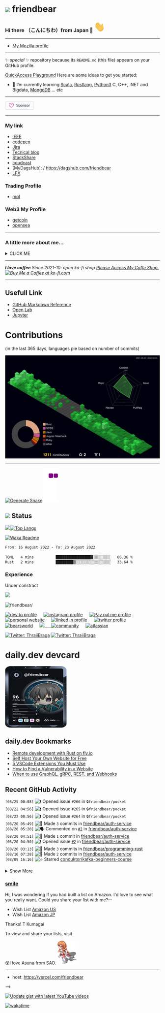 # <img src="https://img.icons8.com/color/48/000000/github--v3.png"/> friendbear 

### Hi there （こんにちわ）from Japan :japan: <img src="https://raw.githubusercontent.com/friendbear/friendbear/main/wave.gif" width="35px" height="35px" aria-hidden="true">


---
<!--x

![moz://a](asset/images/mozfest-logo.svg)


Mozilla supporter 
## <img src="asset/images/Mozilla-supporter.svg"/>
-->

<!--
![mozilla](asset/images/icons8-firefox-a-free-and-open-source-web-browser-developed-by-the-mozilla-foundation-50.png)
-->

- [My Mozilla profile](https://support.mozilla.org/en-US/user/friendbear)
  

---
 ✨ _special_ ✨ repository because its `README.md` (this file) appears on your GitHub profile.


[QuickAccess Playground](https://wandbox.org/)
Here are some ideas to get you started:
<!--
- 🔭 I’m currently working on ...
-->
- 🌱 I’m currently learning [Scala](https://users.scala-lang.org/u/friendbear), [Rustlang](https://users.rust-lang.org/u/friendbear), [Python3](https://pypi.org/user/friendbear) C, C++, .NET and Bigdata, [MongoDB](https://www.mongodb.com/community/forums/u/friendbear) ... etc

---
<a href="https://github.com/sponsors/friendbear" title="Sponsor T Kumagai"><img src="asset/images/sponsor.svg?sanitize=true" width="94" height="28" aria-hidden="true"></a>

---

<!--
<a href="https://app.daily.dev/friendbear"><img src="https://api.daily.dev/devcards/f55171042f5f40e5aeb3b88e315499f7.png?r=9vx" width="400" alt="T Kumagai's Dev Card"/></a>

- 📫 How to reach me: <a href="mailto:a11mpl0ax@relay.firefox.com">a11mpl0ax@relay.firefox.com</a> is.</p>

- 🔑 GPP Key: F9521D94D71A2F01

-->

### My link

* [IEEE](https://spectrum.ieee.org/u/tomohiro_kumagai)
* [codepen](https://codepen.io/friendbear)
* [Jira](https://friendbear.atlassian.net)
* [Tecnical blog](https://friendbear.hashnode.dev/)
* [StackShare](https://stackshare.io/friendbear)
* [coudcast](https://www.crowdcast.io/friendbear)
* [MyDagsHub]: / https://dagshub.com/friendbear 
* [LFX](https://openprofile.dev/profile/friendbear)

### Trading Profile
- [mql](https://www.mql5.com/ja/users/friendbear)

### Web3 My Profile

- [getcoin](https://gitcoin.co/friendbear)
- [opensea](https://opensea.com/friendbear)

<!--
- 👯 I’m looking to collaborate on ...
- 🤔 I’m looking for help with ...
- 💬 Ask me about ...

- 😄 Pronouns: ...
- ⚡ Fun fact: ...

-->

---

### A little more about me...

<details><summary>CLICK ME</summary>
<p>

#### We can hide anything, even code!

```scala
    #!/usr/bin/env amm
    import scala.io.Source

    trait Programmer{def programinng()}
    trait Engineer{def writting()}
    trait Manager{def communication()}
    trait FullstackEnginner { this: Programmer with Engineer with Manager =>
        def superman()
    }
    class AboutMe(name: String, weightScale: Range, likeLocations: List[String], likeLanguages: List[String])
    object AboutMe {
      def printAbout() {
        println("MyName is ${name}")
      }
      def apply(weightScale: Range, likeLocations: List[String], likeLanguages: List[String]): AboutMe =
        AboutMe(weightScale, likeLocations, likeLanguage)
    }

    type ProgramData = (Int, String, String)
    def loadProgramData(): List[ProgramData] = {
      Source.fromFile("program.csv").getLines.drop(1).map(s => {val split = s.split(',');(split(0).toInt, split(1), split(2))}).toList
    }

    @main
    def printMe() {
      val programData = loadProgramData
      val likeLogic = (like: String) => like match {
        case "hybrid" | "oop" | "functional" | "el" => true
        case _ => false
      }
      val likeLocations = List("Kyoto, Japan", "Shimane, 出雲大社", "Etc.")
      val langs = for (programs <- programData.filter(p => likeLogic(p._3)) yield programs._2
      AboutMe.apply(55 to 79, likeLocations, langs).name = "T Kumagai" printAbout
    }
```
</p>
</details>

---

<em><b>I love coffee</b> Since 2021-10: open ko-fi shop <a href="https://ko-fi.com/friendbear">Please Access My Coffe Shop.</a>
<a href='https://ko-fi.com/B0B15N77Q' target='_blank'><img height='36' style='border:0px;height:36px;' src='https://cdn.ko-fi.com/cdn/kofi2.png?v=3' border='0' alt='Buy Me a Coffee at ko-fi.com' /></a>
</em>

---

## Usefull Link

- [GitHub Markdown Reference](https://github.github.com/gfm/)
- [Open Lab](https://openlab.ncl.ac.uk/)
- [Jupyter](https://jupyter.org/)


# Contributions
(in the last 365 days, languages pie based on number of commits)

![](./profile-3d-contrib/profile-night-green.svg)

---

[![Generate Snake](https://github.com/friendbear/friendbear/actions/workflows/cronjob-make-snake-picture.yml/badge.svg)](https://github.com/friendbear/friendbear/actions/workflows/cronjob-make-snake-picture.yml)
![snake gif](https://github.com/friendbear/friendbear/blob/output/github-contribution-grid-snake.gif)
## <img src="https://image.flaticon.com/icons/svg/3306/3306281.svg" width=18/> Status
<img src="https://github-readme-stats.vercel.app/api?username=friendbear&count_private=true&theme=dracula" width="450"/>[![Top Langs](https://github-readme-stats.vercel.app/api/top-langs/?username=friendbear&layout=compact&hide=javascript,html,jupyter&theme=dracula)](https://github.com/anuraghazra/github-readme-stats)


[![Waka Readme](https://github.com/friendbear/friendbear/actions/workflows/cronjob-wakatime-generater.yml/badge.svg)](https://github.com/friendbear/friendbear/actions/workflows/cronjob-wakatime-generater.yml)


<!--START_SECTION:waka-->

```text
From: 16 August 2022 - To: 23 August 2022

TOML   4 mins          ████████████████▓░░░░░░░░   66.36 %
Rust   2 mins          ████████▒░░░░░░░░░░░░░░░░   33.64 %
```

<!--END_SECTION:waka-->

<!--
![GitHub stats](https://github-readme-stats.vercel.app/api?username=friendbear&show_icons=true)  


![GitHub Activity Graph](https://activity-graph.herokuapp.com/graph?username=friendbear)  

![GitHub streak stats](https://github-readme-streak-stats.herokuapp.com/?user=friendbear)  

[![instagram badge](https://img.shields.io/badge/instagram-inductor.kela-C42D81?style=flat-square&logo=instagram)](https://www.instagram.com/inductor.kela) [![blog badge](https://img.shields.io/badge/blog-blog.inductor.me-1f425f?style=flat-square)](https://blog.inductor.me) 
[![blog badge](https://img.shields.io/badge/speakerdeck-inductor-1f425f?style=flat-square)](https://speakerdeck.com/inductor)

-->

### Experience

Under constract

<img src="https://github-readme-linkedin-iwxercbpe-friendbear22.vercel.app/experience?username=friendbear" />

<!--
### Skills

![](https://img.shields.io/badge/-Docker-EEE.svg?logo=docker&style=flat) ![](https://img.shields.io/badge/-Amazon%20AWS-232F3E.svg?logo=amazon-aws&style=flat) ![](https://img.shields.io/badge/-Linux-6C6694.svg?logo=linux&style=flat) 
-->

<p align="left"> <img src=https://komarev.com/ghpvc/?username=friendbear alt=friendbear/> </p>

<p algin="center">
<a href="https://dev.to/friendbear"> 
<img src="https://d2fltix0v2e0sb.cloudfront.net/dev-badge.svg" alt="dev to profile" width="24px"/></a>
&emsp;
<a href= "https://instagram.com/friendbear22">
<img src="https://img.icons8.com/ios-glyphs/256/000000/instagram-new.svg" alt="instagram profile" width="28px"/></a>
&emsp;
<a href="https://www.paypal.com/paypalme/friendbear">
<img src="https://img.icons8.com/ios-glyphs/256/000000/paypal.png" alt="Pay pal me profile" width="28px"/></a> 
&emsp;
<a href="https://friendbear.github.io">
<img src="https://img.icons8.com/material/256/000000/globe--v1.png" alt="personal website" width="28px"/></a>
&emsp;
<a href="https://linkedin.com/in/friendbear">
<img src="https://img.icons8.com/ios-filled/256/000000/linkedin.svg" alt="linked in profile" width="26px"/></a>
&emsp;
<a href="https://twitter.com/friendbear22">
<img src="https://img.icons8.com/ios-filled/256/000000/twitter.svg" alt="twitter profile" width="26px"/></a>
&emsp;
<a href="https://twitter.com/bearsworld22">
<img src="https://img.icons8.com/ios-filled/256/000000/twitter.svg" alt="bearsworld" width="26px"/></a>
&emsp;
<a href="https://stackoverflow.com/users/10924993/t-kumagai">
<img src="https://img.icons8.com/ios/32/000000/stackoverflow.png"/>
&emsp;
<a href="https://community.codenewbie.org/friendbear">
<img src="https://raw.githubusercontent.com/friendbear/friendbear/main/asset/images/icon8-accuracy-50.png" alt="community" width="26px"/></a>
&emsp;
<a href="https://friendbear.atlassian.net">
<img src="https://raw.githubusercontent.com/friendbear/friendbear/main/asset/images/icon8-atlassian-50.png" alt="atlassian" width="26px"/></a>
&emsp;


[twitter]: https://twitter.com/friendbear22
[devdojo]: https://devdojo.com/friendbear
[dev.to]: https://dev.to/friendbear
[linkedin]: https://www.linkedin.com/in/friendbear
[stakoverflow]: https://stackoverflow.com/users/10924993/t-kumagai

[![Twitter: ThraiiBraga](https://img.shields.io/twitter/follow/friendbear22?stype=social)](https://twitter.com/friendbear22)
[![Twitter: ThraiiBraga](https://img.shields.io/twitter/follow/bearsworld22?stype=social)](https://twitter.com/bearsworld22)


# daily.dev devcard
<a href="https://app.daily.dev/friendbear"><img src="devcard.svg" aligin="left" width="200px" height="200px" alt="T Kumagai's Dev Card"/></a>


## daily.dev Bookmarks

<!-- daily.dev BOOKMARKS:START -->
- [Remote development with Rust on fly.io](https://app.daily.dev/posts/alKOGIlhn?utm_source=rss&utm_medium=bookmarks&utm_campaign=l1Q7lMvCD9ALXzxqEPWaM)
- [Self Host Your Own Website for Free](https://app.daily.dev/posts/O7VFpc9xO?utm_source=rss&utm_medium=bookmarks&utm_campaign=l1Q7lMvCD9ALXzxqEPWaM)
- [5 VSCode Extensions You Must Use](https://app.daily.dev/posts/VcVWZ7Aus?utm_source=rss&utm_medium=bookmarks&utm_campaign=l1Q7lMvCD9ALXzxqEPWaM)
- [How to Find a Vulnerability in a Website](https://app.daily.dev/posts/95Ay6SowM?utm_source=rss&utm_medium=bookmarks&utm_campaign=l1Q7lMvCD9ALXzxqEPWaM)
- [When to use GraphQL, gRPC, REST, and Webhooks](https://app.daily.dev/posts/72aN_B27u?utm_source=rss&utm_medium=bookmarks&utm_campaign=l1Q7lMvCD9ALXzxqEPWaM)
<!-- daily.dev BOOKMARKS:END -->


## Recent GitHub Activity

<!--START_SECTION:activity-->
`[08/25 00:08]` <img alt="❗️" src="https://github.com/cheesits456/github-activity-readme/raw/master/icons/issue.png" align="top" height="18"> Opened issue `#266` in <span title="Private Repo">`🔒friendbear/pocket`</span>  
`[08/22 04:56]` <img alt="❗️" src="https://github.com/cheesits456/github-activity-readme/raw/master/icons/issue.png" align="top" height="18"> Opened issue `#265` in <span title="Private Repo">`🔒friendbear/pocket`</span>  
`[08/22 00:56]` <img alt="❗️" src="https://github.com/cheesits456/github-activity-readme/raw/master/icons/issue.png" align="top" height="18"> Opened issue `#264` in <span title="Private Repo">`🔒friendbear/pocket`</span>  
`[08/20 05:49]` <img alt="📝" src="https://github.com/cheesits456/github-activity-readme/raw/master/icons/commit.png" align="top" height="18"> Made `3` commits in [friendbear/auth-service](https://github.com/friendbear/auth-service)  
`[08/20 05:20]` <img alt="🗣" src="https://github.com/cheesits456/github-activity-readme/raw/master/icons/comment.png" align="top" height="18"> Commented on [`#2`](https://github.com//friendbear/auth-service/issues/2 'Invitation API Response Error.') in [friendbear/auth-service](https://github.com/friendbear/auth-service)  
`[08/20 04:51]` <img alt="📝" src="https://github.com/cheesits456/github-activity-readme/raw/master/icons/commit.png" align="top" height="18"> Made `1` commit in [friendbear/auth-service](https://github.com/friendbear/auth-service)  
`[08/20 04:50]` <img alt="❗️" src="https://github.com/cheesits456/github-activity-readme/raw/master/icons/issue.png" align="top" height="18"> Opened issue [`#2`](https://github.com//friendbear/auth-service/issues/2 'Invitation API Response Error.') in [friendbear/auth-service](https://github.com/friendbear/auth-service)  
`[08/20 03:13]` <img alt="📝" src="https://github.com/cheesits456/github-activity-readme/raw/master/icons/commit.png" align="top" height="18"> Made `3` commits in [friendbear/programming-rust](https://github.com/friendbear/programming-rust)  
`[08/16 07:28]` <img alt="📝" src="https://github.com/cheesits456/github-activity-readme/raw/master/icons/commit.png" align="top" height="18"> Made `2` commits in [friendbear/auth-service](https://github.com/friendbear/auth-service)  
`[08/09 16:16]` <img alt="⭐" src="https://github.com/cheesits456/github-activity-readme/raw/master/icons/star.png" align="top" height="18"> Starred [conduktor/kafka-beginners-course](https://github.com/conduktor/kafka-beginners-course)  

<details><summary>Show More</summary>

`[08/09 01:36]` <img alt="📝" src="https://github.com/cheesits456/github-activity-readme/raw/master/icons/commit.png" align="top" height="18"> Made `7` commits in [friendbear/programming-rust](https://github.com/friendbear/programming-rust)  
`[08/04 17:27]` <img alt="⭐" src="https://github.com/cheesits456/github-activity-readme/raw/master/icons/star.png" align="top" height="18"> Starred [WerWolv/ImHex](https://github.com/WerWolv/ImHex)  
`[08/04 08:02]` <img alt="📝" src="https://github.com/cheesits456/github-activity-readme/raw/master/icons/commit.png" align="top" height="18"> Made `6` commits in [friendbear/auth-service](https://github.com/friendbear/auth-service)  
`[08/04 04:34]` <img alt="🎉" src="https://github.com/cheesits456/github-activity-readme/raw/master/icons/merge.png" align="top" height="18"> Merged PR [`#1`](https://github.com//friendbear/auth-service/pull/1 'Bump regex from 1.5.4 to 1.5.6') in [friendbear/auth-service](https://github.com/friendbear/auth-service)  
`[08/04 04:14]` <img alt="📝" src="https://github.com/cheesits456/github-activity-readme/raw/master/icons/commit.png" align="top" height="18"> Made `5` commits in [friendbear/programming-rust](https://github.com/friendbear/programming-rust)  
`[08/02 07:06]` <img alt="⭐" src="https://github.com/cheesits456/github-activity-readme/raw/master/icons/star.png" align="top" height="18"> Starred [pretzelhammer/rust-blog](https://github.com/pretzelhammer/rust-blog)  
`[08/02 05:42]` <img alt="📝" src="https://github.com/cheesits456/github-activity-readme/raw/master/icons/commit.png" align="top" height="18"> Made `20` commits in [friendbear/programming-rust](https://github.com/friendbear/programming-rust)  
`[07/28 09:52]` <img alt="❌" src="https://github.com/cheesits456/github-activity-readme/raw/master/icons/delete.png" align="top" height="18"> Deleted `dependabot/cargo/chapter2/mandelbrot/image-0.23.12` from [friendbear/programming-rust](https://github.com/friendbear/programming-rust)  
`[07/28 09:52]` <img alt="📝" src="https://github.com/cheesits456/github-activity-readme/raw/master/icons/commit.png" align="top" height="18"> Made `2` commits in [friendbear/programming-rust](https://github.com/friendbear/programming-rust)  
`[07/28 09:52]` <img alt="🎉" src="https://github.com/cheesits456/github-activity-readme/raw/master/icons/merge.png" align="top" height="18"> Merged PR [`#1`](https://github.com//friendbear/programming-rust/pull/1 'Bump image from 0.13.0 to 0.23.12 in /chapter2/mandelbrot') in [friendbear/programming-rust](https://github.com/friendbear/programming-rust)  
`[07/28 04:13]` <img alt="📝" src="https://github.com/cheesits456/github-activity-readme/raw/master/icons/commit.png" align="top" height="18"> Made `14` commits in [friendbear/programming-rust](https://github.com/friendbear/programming-rust)  
`[07/20 05:44]` <img alt="⭐" src="https://github.com/cheesits456/github-activity-readme/raw/master/icons/star.png" align="top" height="18"> Starred [natemoo-re/natemoo-re](https://github.com/natemoo-re/natemoo-re)  
`[07/14 11:31]` <img alt="❗️" src="https://github.com/cheesits456/github-activity-readme/raw/master/icons/issue.png" align="top" height="18"> Opened issue [`#1`](https://github.com//friendbear/springboot-kafka-real-world-project/issues/1 'c.launchdarkly.eventsource.EventSource   : Caught unexpected error from EventHandler: org.apache.kafka.common.KafkaException: Failed to construct kafka producer.') in [friendbear/springboot-kafka-real-world-project](https://github.com/friendbear/springboot-kafka-real-world-project)  
`[07/14 11:28]` <img alt="📝" src="https://github.com/cheesits456/github-activity-readme/raw/master/icons/commit.png" align="top" height="18"> Made `1` commit in [friendbear/springboot-kafka-real-world-project](https://github.com/friendbear/springboot-kafka-real-world-project)  
`[07/14 11:27]` <img alt="📂" src="https://github.com/cheesits456/github-activity-readme/raw/master/icons/create-branch.png" align="top" height="18"> Created branch [`main`](https://github.com/friendbear/springboot-kafka-real-world-project/tree/main) in [friendbear/springboot-kafka-real-world-project](https://github.com/friendbear/springboot-kafka-real-world-project)  
`[07/14 11:26]` <img alt="➕" src="https://github.com/cheesits456/github-activity-readme/raw/master/icons/create-repo.png" align="top" height="18"> Created repository [friendbear/springboot-kafka-real-world-project](https://github.com/friendbear/springboot-kafka-real-world-project)  
`[07/14 06:39]` <img alt="📝" src="https://github.com/cheesits456/github-activity-readme/raw/master/icons/commit.png" align="top" height="18"> Made `2` commits in [friendbear/programming-rust](https://github.com/friendbear/programming-rust)  
`[07/14 03:13]` <img alt="📝" src="https://github.com/cheesits456/github-activity-readme/raw/master/icons/commit.png" align="top" height="18"> Made `1` commit in [friendbear/dotfiles](https://github.com/friendbear/dotfiles)  
`[07/13 14:55]` <img alt="⭐" src="https://github.com/cheesits456/github-activity-readme/raw/master/icons/star.png" align="top" height="18"> Starred [MS-WEB-BN/c41n](https://github.com/MS-WEB-BN/c41n)  
`[07/13 09:56]` <img alt="❗️" src="https://github.com/cheesits456/github-activity-readme/raw/master/icons/issue.png" align="top" height="18"> Opened issue `#263` in <span title="Private Repo">`🔒friendbear/pocket`</span>  
`[07/13 08:16]` <img alt="📝" src="https://github.com/cheesits456/github-activity-readme/raw/master/icons/commit.png" align="top" height="18"> Made `2` commits in [friendbear/programming-rust](https://github.com/friendbear/programming-rust)  
`[07/13 03:33]` <img alt="⭐" src="https://github.com/cheesits456/github-activity-readme/raw/master/icons/star.png" align="top" height="18"> Starred [clauswilke/dataviz](https://github.com/clauswilke/dataviz)  
`[07/06 12:56]` <img alt="❗️" src="https://github.com/cheesits456/github-activity-readme/raw/master/icons/issue.png" align="top" height="18"> Opened issue `#262` in <span title="Private Repo">`🔒friendbear/pocket`</span>  
`[07/06 05:42]` <img alt="⭐" src="https://github.com/cheesits456/github-activity-readme/raw/master/icons/star.png" align="top" height="18"> Starred [saubury/plane-kafka](https://github.com/saubury/plane-kafka)  
`[07/05 22:51]` <img alt="❌" src="https://github.com/cheesits456/github-activity-readme/raw/master/icons/delete.png" align="top" height="18"> Deleted `dependabot/bundler/nokogiri-1.13.6` from [friendbear/slackthemes](https://github.com/friendbear/slackthemes)  
`[07/05 22:51]` <img alt="📝" src="https://github.com/cheesits456/github-activity-readme/raw/master/icons/commit.png" align="top" height="18"> Made `2` commits in [friendbear/slackthemes](https://github.com/friendbear/slackthemes)  
`[07/05 22:51]` <img alt="🎉" src="https://github.com/cheesits456/github-activity-readme/raw/master/icons/merge.png" align="top" height="18"> Merged PR [`#1`](https://github.com//friendbear/slackthemes/pull/1 'Bump nokogiri from 1.6.6.2 to 1.13.6') in [friendbear/slackthemes](https://github.com/friendbear/slackthemes)  
`[07/05 22:49]` <img alt="❌" src="https://github.com/cheesits456/github-activity-readme/raw/master/icons/delete.png" align="top" height="18"> Deleted `dependabot/npm_and_yarn/moment-2.29.3` from <span title="Private Repo">`🔒friendbear/gatsby`</span>  
`[07/05 22:49]` <img alt="📝" src="https://github.com/cheesits456/github-activity-readme/raw/master/icons/commit.png" align="top" height="18"> Made `2` commits in <span title="Private Repo">`🔒friendbear/gatsby`</span>  
`[07/05 22:49]` <img alt="🎉" src="https://github.com/cheesits456/github-activity-readme/raw/master/icons/merge.png" align="top" height="18"> Merged PR `#1` in <span title="Private Repo">`🔒friendbear/gatsby`</span>  
`[07/05 22:49]` <img alt="❌" src="https://github.com/cheesits456/github-activity-readme/raw/master/icons/delete.png" align="top" height="18"> Deleted `dependabot/npm_and_yarn/devcert-1.2.1` from <span title="Private Repo">`🔒friendbear/gatsby`</span>  
`[07/05 22:49]` <img alt="📝" src="https://github.com/cheesits456/github-activity-readme/raw/master/icons/commit.png" align="top" height="18"> Made `2` commits in <span title="Private Repo">`🔒friendbear/gatsby`</span>  
`[07/05 22:49]` <img alt="🎉" src="https://github.com/cheesits456/github-activity-readme/raw/master/icons/merge.png" align="top" height="18"> Merged PR `#2` in <span title="Private Repo">`🔒friendbear/gatsby`</span>  
`[07/05 02:08]` <img alt="⭐" src="https://github.com/cheesits456/github-activity-readme/raw/master/icons/star.png" align="top" height="18"> Starred [lensesio/fast-data-dev](https://github.com/lensesio/fast-data-dev)  
`[07/05 01:28]` <img alt="📝" src="https://github.com/cheesits456/github-activity-readme/raw/master/icons/commit.png" align="top" height="18"> Made `1` commit in [friendbear/kafka-connect](https://github.com/friendbear/kafka-connect)  
`[07/04 05:28]` <img alt="⭐" src="https://github.com/cheesits456/github-activity-readme/raw/master/icons/star.png" align="top" height="18"> Starred [Eneco/kafka-connect-twitter](https://github.com/Eneco/kafka-connect-twitter)  
`[07/04 05:18]` <img alt="📂" src="https://github.com/cheesits456/github-activity-readme/raw/master/icons/create-branch.png" align="top" height="18"> Created branch [`main`](https://github.com/friendbear/kafka-connect/tree/main) in [friendbear/kafka-connect](https://github.com/friendbear/kafka-connect)  
`[07/04 05:16]` <img alt="➕" src="https://github.com/cheesits456/github-activity-readme/raw/master/icons/create-repo.png" align="top" height="18"> Created repository [friendbear/kafka-connect](https://github.com/friendbear/kafka-connect)  
`[07/03 03:47]` <img alt="📝" src="https://github.com/cheesits456/github-activity-readme/raw/master/icons/commit.png" align="top" height="18"> Made `1` commit in [friendbear/kafka-beginners](https://github.com/friendbear/kafka-beginners)  
`[07/03 03:44]` <img alt="❗️" src="https://github.com/cheesits456/github-activity-readme/raw/master/icons/issue.png" align="top" height="18"> Opened issue [`#1`](https://github.com//conduktor/kafka-connect-wikimedia/issues/1 '[Kafka-beginners-v3] Wikimedia-Kafka-ES Bulk Insert causes NullPointerException.') in [conduktor/kafka-connect-wikimedia](https://github.com/conduktor/kafka-connect-wikimedia)  
`[07/03 02:00]` <img alt="⭐" src="https://github.com/cheesits456/github-activity-readme/raw/master/icons/star.png" align="top" height="18"> Starred [conduktor/kafka-connect-wikimedia](https://github.com/conduktor/kafka-connect-wikimedia)  
`[07/03 00:25]` <img alt="📝" src="https://github.com/cheesits456/github-activity-readme/raw/master/icons/commit.png" align="top" height="18"> Made `7` commits in [friendbear/kafka-beginners](https://github.com/friendbear/kafka-beginners)  
`[06/23 14:05]` <img alt="📂" src="https://github.com/cheesits456/github-activity-readme/raw/master/icons/create-branch.png" align="top" height="18"> Created branch [`main`](https://github.com/friendbear/introduction-to-github/tree/main) in [friendbear/introduction-to-github](https://github.com/friendbear/introduction-to-github)  
`[06/23 14:05]` <img alt="➕" src="https://github.com/cheesits456/github-activity-readme/raw/master/icons/create-repo.png" align="top" height="18"> Created repository [friendbear/introduction-to-github](https://github.com/friendbear/introduction-to-github)  
`[06/23 05:24]` <img alt="⭐" src="https://github.com/cheesits456/github-activity-readme/raw/master/icons/star.png" align="top" height="18"> Starred [superfly/flyctl](https://github.com/superfly/flyctl)  
`[06/21 10:56]` <img alt="❗️" src="https://github.com/cheesits456/github-activity-readme/raw/master/icons/issue.png" align="top" height="18"> Opened issue `#261` in <span title="Private Repo">`🔒friendbear/pocket`</span>  
`[06/20 23:56]` <img alt="❗️" src="https://github.com/cheesits456/github-activity-readme/raw/master/icons/issue.png" align="top" height="18"> Opened issue `#260` in <span title="Private Repo">`🔒friendbear/pocket`</span>  
`[06/20 13:29]` <img alt="⭐" src="https://github.com/cheesits456/github-activity-readme/raw/master/icons/star.png" align="top" height="18"> Starred [orhun/gpg-tui](https://github.com/orhun/gpg-tui)  
`[06/17 04:59]` <img alt="📝" src="https://github.com/cheesits456/github-activity-readme/raw/master/icons/commit.png" align="top" height="18"> Made `3` commits in [friendbear/kafka-beginners](https://github.com/friendbear/kafka-beginners)  
`[06/16 15:40]` <img alt="📝" src="https://github.com/cheesits456/github-activity-readme/raw/master/icons/commit.png" align="top" height="18"> Made `1` commit in [friendbear/friendbear](https://github.com/friendbear/friendbear)  
`[06/16 08:13]` <img alt="📝" src="https://github.com/cheesits456/github-activity-readme/raw/master/icons/commit.png" align="top" height="18"> Made `3` commits in [friendbear/kafka-beginners](https://github.com/friendbear/kafka-beginners)  
`[06/16 04:32]` <img alt="❗️" src="https://github.com/cheesits456/github-activity-readme/raw/master/icons/issue.png" align="top" height="18"> Closed issue [`#954`](https://github.com//Rigellute/spotify-tui/issues/954 'About changing the redirect URL.') in [Rigellute/spotify-tui](https://github.com/Rigellute/spotify-tui)  
`[06/16 04:32]` <img alt="🗣" src="https://github.com/cheesits456/github-activity-readme/raw/master/icons/comment.png" align="top" height="18"> Commented on [`#954`](https://github.com//Rigellute/spotify-tui/issues/954 'About changing the redirect URL.') in [Rigellute/spotify-tui](https://github.com/Rigellute/spotify-tui)  
`[06/16 02:13]` <img alt="📝" src="https://github.com/cheesits456/github-activity-readme/raw/master/icons/commit.png" align="top" height="18"> Made `3` commits in [friendbear/kafka-beginners](https://github.com/friendbear/kafka-beginners)  
`[06/14 11:39]` <img alt="📂" src="https://github.com/cheesits456/github-activity-readme/raw/master/icons/create-branch.png" align="top" height="18"> Created branch [`snyk-upgrade-599d526baefed6ff1f91bdbbafbb87ed`](https://github.com/friendbear/kafka-beginners/tree/snyk-upgrade-599d526baefed6ff1f91bdbbafbb87ed) in [friendbear/kafka-beginners](https://github.com/friendbear/kafka-beginners)  
`[06/14 02:56]` <img alt="❗️" src="https://github.com/cheesits456/github-activity-readme/raw/master/icons/issue.png" align="top" height="18"> Opened issue `#259` in <span title="Private Repo">`🔒friendbear/pocket`</span>  
`[06/13 17:36]` <img alt="📝" src="https://github.com/cheesits456/github-activity-readme/raw/master/icons/commit.png" align="top" height="18"> Made `2` commits in [friendbear/100days-of-code-confluent-cloud-kafka](https://github.com/friendbear/100days-of-code-confluent-cloud-kafka)  
`[06/13 13:34]` <img alt="❌" src="https://github.com/cheesits456/github-activity-readme/raw/master/icons/delete.png" align="top" height="18"> Deleted `snyk-upgrade-f2f73b14ed9840d17f7015006f03b392` from [friendbear/kafka-beginners](https://github.com/friendbear/kafka-beginners)  
`[06/13 13:34]` <img alt="📝" src="https://github.com/cheesits456/github-activity-readme/raw/master/icons/commit.png" align="top" height="18"> Made `2` commits in [friendbear/kafka-beginners](https://github.com/friendbear/kafka-beginners)  
`[06/13 13:34]` <img alt="🎉" src="https://github.com/cheesits456/github-activity-readme/raw/master/icons/merge.png" align="top" height="18"> Merged PR [`#5`](https://github.com//friendbear/kafka-beginners/pull/5 '[Snyk] Upgrade org.apache.kafka:kafka-clients from 3.1.0 to 3.2.0') in [friendbear/kafka-beginners](https://github.com/friendbear/kafka-beginners)  
`[06/13 13:32]` <img alt="❌" src="https://github.com/cheesits456/github-activity-readme/raw/master/icons/delete.png" align="top" height="18"> Deleted `snyk-upgrade-9c5a98ab00d335f44cac4d52fe2d67d7` from [friendbear/kafka-beginners](https://github.com/friendbear/kafka-beginners)  
`[06/13 13:32]` <img alt="❌" src="https://github.com/cheesits456/github-activity-readme/raw/master/icons/delete.png" align="top" height="18"> Deleted `snyk-upgrade-9537a12d35ff5d65d5c76be7a044ec1b` from [friendbear/kafka-beginners](https://github.com/friendbear/kafka-beginners)  
`[06/13 13:32]` <img alt="❌" src="https://github.com/cheesits456/github-activity-readme/raw/master/icons/delete.png" align="top" height="18"> Deleted `snyk-upgrade-810c9331f206014d26178d3b836616a7` from [friendbear/kafka-beginners](https://github.com/friendbear/kafka-beginners)  
`[06/13 13:32]` <img alt="❌" src="https://github.com/cheesits456/github-activity-readme/raw/master/icons/delete.png" align="top" height="18"> Deleted `snyk-upgrade-8aba2205a5dc8cd0d4aa4a3c31d1966a` from [friendbear/kafka-beginners](https://github.com/friendbear/kafka-beginners)  
`[06/11 02:14]` <img alt="⭐" src="https://github.com/cheesits456/github-activity-readme/raw/master/icons/star.png" align="top" height="18"> Starred [deviantony/docker-elk](https://github.com/deviantony/docker-elk)  
`[06/09 08:00]` <img alt="📝" src="https://github.com/cheesits456/github-activity-readme/raw/master/icons/commit.png" align="top" height="18"> Made `2` commits in [friendbear/programming-rust](https://github.com/friendbear/programming-rust)  
`[06/09 02:17]` <img alt="📂" src="https://github.com/cheesits456/github-activity-readme/raw/master/icons/create-branch.png" align="top" height="18"> Created branch [`main`](https://github.com/friendbear/programming-rust/tree/main) in [friendbear/programming-rust](https://github.com/friendbear/programming-rust)  
`[06/09 02:09]` <img alt="➕" src="https://github.com/cheesits456/github-activity-readme/raw/master/icons/create-repo.png" align="top" height="18"> Created repository [friendbear/programming-rust](https://github.com/friendbear/programming-rust)  
`[06/07 18:08]` <img alt="📝" src="https://github.com/cheesits456/github-activity-readme/raw/master/icons/commit.png" align="top" height="18"> Made `1` commit in [friendbear/friendbear](https://github.com/friendbear/friendbear)  
`[06/07 17:55]` <img alt="📂" src="https://github.com/cheesits456/github-activity-readme/raw/master/icons/create-branch.png" align="top" height="18"> Created branch [`scala3-sample-project`](https://github.com/friendbear/scala3-hello-world/tree/scala3-sample-project) in [friendbear/scala3-hello-world](https://github.com/friendbear/scala3-hello-world)  
`[06/05 06:56]` <img alt="❗️" src="https://github.com/cheesits456/github-activity-readme/raw/master/icons/issue.png" align="top" height="18"> Opened issue `#258` in <span title="Private Repo">`🔒friendbear/pocket`</span>  
`[06/04 05:56]` <img alt="❗️" src="https://github.com/cheesits456/github-activity-readme/raw/master/icons/issue.png" align="top" height="18"> Opened issue `#257` in <span title="Private Repo">`🔒friendbear/pocket`</span>  
`[06/01 18:56]` <img alt="❗️" src="https://github.com/cheesits456/github-activity-readme/raw/master/icons/issue.png" align="top" height="18"> Opened issue `#256` in <span title="Private Repo">`🔒friendbear/pocket`</span>  
`[06/01 18:56]` <img alt="❗️" src="https://github.com/cheesits456/github-activity-readme/raw/master/icons/issue.png" align="top" height="18"> Opened issue `#255` in <span title="Private Repo">`🔒friendbear/pocket`</span>  
`[06/01 18:34]` <img alt="❗️" src="https://github.com/cheesits456/github-activity-readme/raw/master/icons/issue.png" align="top" height="18"> Opened issue [`#1`](https://github.com//friendbear/apache-airflow-dags/issues/1 '[TODO] Dags') in [friendbear/apache-airflow-dags](https://github.com/friendbear/apache-airflow-dags)  
`[05/30 12:56]` <img alt="❗️" src="https://github.com/cheesits456/github-activity-readme/raw/master/icons/issue.png" align="top" height="18"> Opened issue `#254` in <span title="Private Repo">`🔒friendbear/pocket`</span>  
`[05/28 18:19]` <img alt="⭐" src="https://github.com/cheesits456/github-activity-readme/raw/master/icons/star.png" align="top" height="18"> Starred [EmbarkStudios/kajiya](https://github.com/EmbarkStudios/kajiya)  
`[05/28 08:03]` <img alt="✅" src="https://github.com/cheesits456/github-activity-readme/raw/master/icons/pr-open.png" align="top" height="18"> Opened PR [`#5`](https://github.com//friendbear/kafka-beginners/pull/5 '[Snyk] Upgrade org.apache.kafka:kafka-clients from 3.1.0 to 3.2.0') in [friendbear/kafka-beginners](https://github.com/friendbear/kafka-beginners)  
`[05/28 08:03]` <img alt="📝" src="https://github.com/cheesits456/github-activity-readme/raw/master/icons/commit.png" align="top" height="18"> Made `1` commit in [friendbear/kafka-beginners](https://github.com/friendbear/kafka-beginners)  
`[05/28 08:03]` <img alt="📂" src="https://github.com/cheesits456/github-activity-readme/raw/master/icons/create-branch.png" align="top" height="18"> Created branch [`snyk-upgrade-f2f73b14ed9840d17f7015006f03b392`](https://github.com/friendbear/kafka-beginners/tree/snyk-upgrade-f2f73b14ed9840d17f7015006f03b392) in [friendbear/kafka-beginners](https://github.com/friendbear/kafka-beginners)  
`[05/28 06:46]` <img alt="📂" src="https://github.com/cheesits456/github-activity-readme/raw/master/icons/create-branch.png" align="top" height="18"> Created branch [`snyk-upgrade-6aa8f675b81ce0304d621990b4a3a0a3`](https://github.com/friendbear/kafka-beginners-course/tree/snyk-upgrade-6aa8f675b81ce0304d621990b4a3a0a3) in [friendbear/kafka-beginners-course](https://github.com/friendbear/kafka-beginners-course)  
`[05/28 06:46]` <img alt="✅" src="https://github.com/cheesits456/github-activity-readme/raw/master/icons/pr-open.png" align="top" height="18"> Opened PR [`#3`](https://github.com//friendbear/kafka-beginners-course/pull/3 '[Snyk] Upgrade org.apache.kafka:kafka-clients from 3.1.0 to 3.2.0') in [friendbear/kafka-beginners-course](https://github.com/friendbear/kafka-beginners-course)  
`[05/28 06:46]` <img alt="📝" src="https://github.com/cheesits456/github-activity-readme/raw/master/icons/commit.png" align="top" height="18"> Made `1` commit in [friendbear/kafka-beginners-course](https://github.com/friendbear/kafka-beginners-course)  
`[05/27 01:32]` <img alt="⭐" src="https://github.com/cheesits456/github-activity-readme/raw/master/icons/star.png" align="top" height="18"> Starred [influxdata/rskafka](https://github.com/influxdata/rskafka)  
`[05/25 16:19]` <img alt="📝" src="https://github.com/cheesits456/github-activity-readme/raw/master/icons/commit.png" align="top" height="18"> Made `1` commit in [friendbear/node-backend-fetch](https://github.com/friendbear/node-backend-fetch)  
`[05/25 16:17]` <img alt="📂" src="https://github.com/cheesits456/github-activity-readme/raw/master/icons/create-branch.png" align="top" height="18"> Created branch [`main`](https://github.com/friendbear/node-backend-fetch/tree/main) in [friendbear/node-backend-fetch](https://github.com/friendbear/node-backend-fetch)  
`[05/25 16:16]` <img alt="➕" src="https://github.com/cheesits456/github-activity-readme/raw/master/icons/create-repo.png" align="top" height="18"> Created repository [friendbear/node-backend-fetch](https://github.com/friendbear/node-backend-fetch)  
`[05/25 08:56]` <img alt="❗️" src="https://github.com/cheesits456/github-activity-readme/raw/master/icons/issue.png" align="top" height="18"> Opened issue `#253` in <span title="Private Repo">`🔒friendbear/pocket`</span>  
`[05/25 02:28]` <img alt="📝" src="https://github.com/cheesits456/github-activity-readme/raw/master/icons/commit.png" align="top" height="18"> Made `2` commits in [friendbear/kafka-beginners](https://github.com/friendbear/kafka-beginners)  
`[05/25 02:28]` <img alt="🎉" src="https://github.com/cheesits456/github-activity-readme/raw/master/icons/merge.png" align="top" height="18"> Merged PR [`#4`](https://github.com//friendbear/kafka-beginners/pull/4 '[Snyk] Upgrade org.yaml:snakeyaml from 1.29 to 1.30') in [friendbear/kafka-beginners](https://github.com/friendbear/kafka-beginners)  
`[05/25 02:28]` <img alt="📝" src="https://github.com/cheesits456/github-activity-readme/raw/master/icons/commit.png" align="top" height="18"> Made `2` commits in [friendbear/kafka-beginners](https://github.com/friendbear/kafka-beginners)  
`[05/25 02:28]` <img alt="🎉" src="https://github.com/cheesits456/github-activity-readme/raw/master/icons/merge.png" align="top" height="18"> Merged PR [`#3`](https://github.com//friendbear/kafka-beginners/pull/3 '[Snyk] Upgrade org.yaml:snakeyaml from 1.29 to 1.30') in [friendbear/kafka-beginners](https://github.com/friendbear/kafka-beginners)  
`[05/25 02:27]` <img alt="📝" src="https://github.com/cheesits456/github-activity-readme/raw/master/icons/commit.png" align="top" height="18"> Made `2` commits in [friendbear/kafka-beginners](https://github.com/friendbear/kafka-beginners)  
`[05/25 02:27]` <img alt="🎉" src="https://github.com/cheesits456/github-activity-readme/raw/master/icons/merge.png" align="top" height="18"> Merged PR [`#2`](https://github.com//friendbear/kafka-beginners/pull/2 '[Snyk] Upgrade org.apache.kafka:kafka-clients from 3.0.0 to 3.1.0') in [friendbear/kafka-beginners](https://github.com/friendbear/kafka-beginners)  
`[05/25 02:27]` <img alt="📝" src="https://github.com/cheesits456/github-activity-readme/raw/master/icons/commit.png" align="top" height="18"> Made `2` commits in [friendbear/kafka-beginners](https://github.com/friendbear/kafka-beginners)  
`[05/25 02:27]` <img alt="🎉" src="https://github.com/cheesits456/github-activity-readme/raw/master/icons/merge.png" align="top" height="18"> Merged PR [`#1`](https://github.com//friendbear/kafka-beginners/pull/1 '[Snyk] Upgrade org.apache.kafka:kafka-clients from 3.0.0 to 3.1.0') in [friendbear/kafka-beginners](https://github.com/friendbear/kafka-beginners)  
`[05/24 21:56]` <img alt="❗️" src="https://github.com/cheesits456/github-activity-readme/raw/master/icons/issue.png" align="top" height="18"> Opened issue `#252` in <span title="Private Repo">`🔒friendbear/pocket`</span>  
`[05/24 21:39]` <img alt="⭐" src="https://github.com/cheesits456/github-activity-readme/raw/master/icons/star.png" align="top" height="18"> Starred [hathach/tinyusb](https://github.com/hathach/tinyusb)  
`[05/24 21:30]` <img alt="⭐" src="https://github.com/cheesits456/github-activity-readme/raw/master/icons/star.png" align="top" height="18"> Starred [github/rest-api-description](https://github.com/github/rest-api-description)  

</details>
<!--END_SECTION:activity-->

<!--END-SECTION:activity-->


### [smile](https://smile.amazon.com/hz/wishlist/ls/ref_=wl_list_url_friends_message>>)

Hi, I was wondering if you had built a list on Amazon. I'd love to see what you really want. Could you share your list with me?--

- Wish List [Amazon US](https://amzn.to/3pukpja)
- Wish List [Amazon JP](https://www.amazon.co.jp/hz/wishlist/ls/35H8D193KCE3O)

Thanks!
T Kumagai

To view and share your lists, visit 

<p align="left">

<!--
[![ko-fi](https://ko-fi.com/img/githubbutton_sm.svg)](https://ko-fi.com/B0B15N77Q)
-->
</p>

😙I love Asuna from SAO. ![asna](asuna.gif)

---
* host: <https://vercel.com/friendbear>

<!--
[MyLiving](https://en.wikivoyage.org/wiki/Funabashi)

```geojson
{
  "type": "Point",
  "coordinates": [
    35.7333, 140.0366
  ]
}
```
->

<!-- PayPal Logo <table border="0" cellpadding="10" cellspacing="0" align="left"><tr><td align="center"><a href="#" onclick="javascript:window.open('https://www.paypal.com/jp/webapps/mpp/logo/about','olcwhatispaypal','toolbar=no, location=no, directories=no, status=no, menubar=no, scrollbars=yes, resizable=yes, width=900, height=700');"><img src="https://www.paypalobjects.com/digitalassets/c/website/marketing/apac/jp/developer/319x110_a.png" border="0" alt="ペイパル｜VISA, Mastercard, JCB, American Express, Union Pay, 銀行"></a></td></tr></table><!-- PayPal Logo -->
-->

[![Update gist with latest YouTube videos](https://github.com/friendbear/youtube-box/actions/workflows/main.yml/badge.svg)](https://github.com/friendbear/youtube-box/actions/workflows/main.yml)

[![wakatime](https://wakatime.com/badge/user/c9dffbdd-c073-4c7d-a529-e105c09c8423/project/2860db9f-388b-400c-95ab-51b00dbf7a82.svg)](https://wakatime.com/badge/user/c9dffbdd-c073-4c7d-a529-e105c09c8423/project/2860db9f-388b-400c-95ab-51b00dbf7a82)
